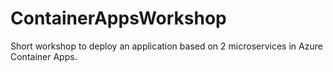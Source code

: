 # ContainerAppsWorkshop
Short workshop to deploy an application based on 2 microservices in Azure Container Apps. 
